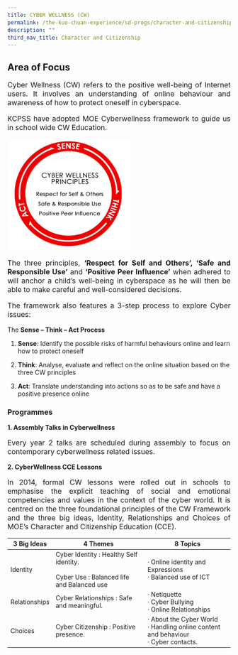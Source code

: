 ```yaml
---
title: CYBER WELLNESS (CW)
permalink: /the-kuo-chuan-experience/sd-progs/character-and-citizenship-programme/cyber-wellness-cw/
description: ""
third_nav_title: Character and Citizenship
---
```

## Area of Focus

<p style="text-align: justify;font-size:16px;">Cyber Wellness (CW) refers to the positive well-being of Internet users. It involves an understanding of online behaviour and awareness of how to protect oneself in cyberspace. </p>

<p style="text-align: justify;font-size:16px;">KCPSS have adopted MOE Cyberwellness framework to guide us in school wide CW Education.</p>



<img src="/images/The%20Kuo%20Chuan%20Experience/Student%20Development%20Programmes/Cyber%20Wellness%201.png" style="width:55%">

<p style="text-align: justify;font-size:16px;">The three principles, <b>‘Respect for Self and Others’, ‘Safe and Responsible Use’</b> and <b>‘Positive Peer Influence’</b> when adhered to will anchor a child’s well-being in cyberspace as he will then be able to make careful and well-considered decisions.</p>

<p style="text-align: justify;font-size:16px;">The framework also features a 3-step process to explore Cyber issues:   </p>

	
The **Sense – Think – Act Process**

1. **Sense**: Identify the possible risks of harmful behaviours online and learn how to protect oneself

2. **Think**: Analyse, evaluate and reflect on the online situation based on the three CW principles

3. **Act**: Translate understanding into actions so as to be safe and have a positive presence online

### Programmes


**1. Assembly Talks in Cyberwellness**

  

<p style="text-align: justify;font-size:16px;">Every year 2 talks are scheduled during assembly to focus on contemporary cyberwellness related issues.</p>

  

**2. CyberWellness CCE Lessons**

  

<p style="text-align: justify;font-size:16px;">In 2014, formal CW lessons were rolled out in schools to emphasise the explicit teaching of social and emotional competencies and values in the context of the cyber world. It is centred on the three foundational principles of the CW Framework and the three big ideas, Identity, Relationships and Choices of MOE’s Character and Citizenship Education (CCE).</p>

<table>
<thead>
  <tr>
    <th>3 Big Ideas</th>
    <th>4 Themes</th>
    <th>8 Topics</th>
  </tr>
</thead>
<tbody>
  <tr>
    <td>Identity</td>
    <td>Cyber Identity : Healthy Self identity.<br> <br>Cyber Use : Balanced life and Balanced use</td>
    <td>· Online identity and Expressions<br>·       Balanced use of ICT</td>
  </tr>
  <tr>
    <td>Relationships</td>
    <td>Cyber Relationships : Safe and meaningful.</td>
    <td>·      Netiquette<br>·     Cyber Bullying<br>·     Online Relationships</td>
  </tr>
  <tr>
    <td>Choices</td>
    <td>Cyber Citizenship : Positive presence.</td>
    <td>·     About the Cyber World<br>·    Handling online content and behaviour<br>·      Cyber contacts.</td>
  </tr>
</tbody>
</table>